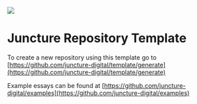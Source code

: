 [![](https://v3.juncture-digital.org/images/wb.svg)](https://v3.juncture-digital.org/wb)

# Juncture Repository Template

To create a new repository using this template go to [https://github.com/juncture-digital/template/generate](https://github.com/juncture-digital/template/generate)

Example essays can be found at [https://github.com/juncture-digital/examples](https://github.com/juncture-digital/examples)

<param ve-image
url="[https://archive.org/embed/ifdinosaurswerea00doug)]"
fit="contain">
